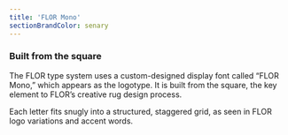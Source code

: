 ```yaml
---
title: 'FLOR Mono'
sectionBrandColor: senary
---
```


### Built from the square
The FLOR type system uses a custom-designed display font called “FLOR Mono,” which appears as the logotype. It is built from the square, the key element to FLOR’s creative rug design process.

Each letter fits snugly into a structured, staggered grid, as seen in FLOR logo variations and accent words. 
